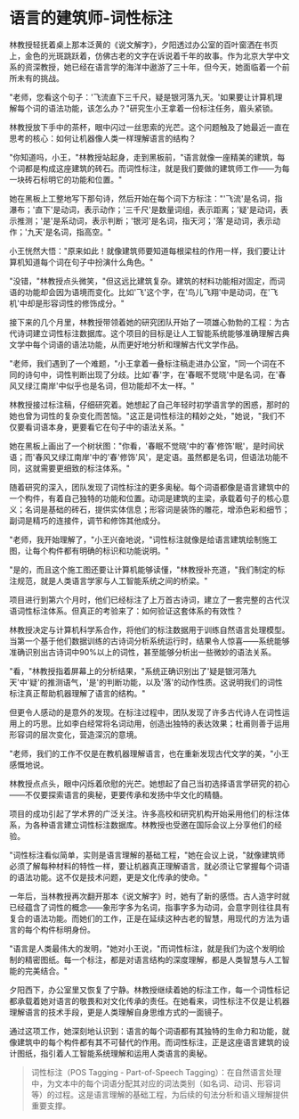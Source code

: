 # 语言的建筑师-词性标注

林教授轻抚着桌上那本泛黄的《说文解字》，夕阳透过办公室的百叶窗洒在书页上，金色的光斑跳跃着，仿佛古老的文字在诉说着千年的故事。作为北京大学中文系的资深教授，她已经在语言学的海洋中遨游了三十年，但今天，她面临着一个前所未有的挑战。

"老师，您看这个句子：'飞流直下三千尺，疑是银河落九天。'如果要让计算机理解每个词的语法功能，该怎么办？"研究生小王拿着一份标注任务，眉头紧锁。

林教授放下手中的茶杯，眼中闪过一丝思索的光芒。这个问题触及了她最近一直在思考的核心：如何让机器像人类一样理解语言的结构？

"你知道吗，小王，"林教授站起身，走到黑板前，"语言就像一座精美的建筑，每个词都是构成这座建筑的砖石。而词性标注，就是我们要做的建筑师工作——为每一块砖石标明它的功能和位置。"

她在黑板上工整地写下那句诗，然后开始在每个词下方标注："'飞流'是名词，指瀑布；'直下'是动词，表示动作；'三千尺'是数量词组，表示距离；'疑'是动词，表示推测；'是'是系动词，表示判断；'银河'是名词，指天河；'落'是动词，表示动作；'九天'是名词，指高空。"

小王恍然大悟："原来如此！就像建筑师要知道每根梁柱的作用一样，我们要让计算机知道每个词在句子中扮演什么角色。"

"没错，"林教授点头微笑，"但这远比建筑复杂。建筑的材料功能相对固定，而词语的功能却会因为语境而变化。比如'飞'这个字，在'鸟儿飞翔'中是动词，在'飞机'中却是形容词性的修饰成分。"

接下来的几个月里，林教授带领着她的研究团队开始了一项雄心勃勃的工程：为古代诗词建立词性标注数据库。这个项目的目标是让人工智能系统能够准确理解古典文学中每个词语的语法功能，从而更好地分析和理解古代文学作品。

"老师，我们遇到了一个难题，"小王拿着一叠标注稿走进办公室，"同一个词在不同的诗句中，词性判断出现了分歧。比如'春'字，在'春眠不觉晓'中是名词，在'春风又绿江南岸'中似乎也是名词，但功能却不太一样。"

林教授接过标注稿，仔细研究着。她想起了自己年轻时初学语言学的困惑，那时的她也曾为词性的复杂变化而苦恼。"这正是词性标注的精妙之处，"她说，"我们不仅要看词语本身，更要看它在句子中的语法关系。"

她在黑板上画出了一个树状图："你看，'春眠不觉晓'中的'春'修饰'眠'，是时间状语；而'春风又绿江南岸'中的'春'修饰'风'，是定语。虽然都是名词，但语法功能不同，这就需要更细致的标注体系。"

随着研究的深入，团队发现了词性标注的更多奥秘。每个词语都像是语言建筑中的一个构件，有着自己独特的功能和位置。动词是建筑的主梁，承载着句子的核心意义；名词是基础的砖石，提供实体信息；形容词是装饰的雕花，增添色彩和细节；副词是精巧的连接件，调节和修饰其他成分。

"老师，我开始理解了，"小王兴奋地说，"词性标注就像是给语言建筑绘制施工图，让每个构件都有明确的标识和功能说明。"

"是的，而且这个施工图还要让计算机能够读懂，"林教授补充道，"我们制定的标注规范，就是人类语言学家与人工智能系统之间的桥梁。"

项目进行到第六个月时，他们已经标注了上万首古诗词，建立了一套完整的古代汉语词性标注体系。但真正的考验来了：如何验证这套体系的有效性？

林教授决定与计算机科学系合作，将他们的标注数据用于训练自然语言处理模型。当第一个基于他们数据训练的古诗词分析系统运行时，结果令人惊喜——系统能够准确识别出古诗词中90%以上的词性，甚至能够分析出一些微妙的语法关系。

"看，"林教授指着屏幕上的分析结果，"系统正确识别出了'疑是银河落九天'中'疑'的推测语气，'是'的判断功能，以及'落'的动作性质。这说明我们的词性标注真正帮助机器理解了语言的结构。"

但更令人感动的是意外的发现。在标注过程中，团队发现了许多古代诗人在词性运用上的巧思。比如李白经常将名词动用，创造出独特的表达效果；杜甫则善于运用形容词的层次变化，营造深沉的意境。

"老师，我们的工作不仅是在教机器理解语言，也在重新发现古代文学的美，"小王感慨地说。

林教授点点头，眼中闪烁着欣慰的光芒。她想起了自己当初选择语言学研究的初心——不仅要探索语言的奥秘，更要传承和发扬中华文化的精髓。

项目的成功引起了学术界的广泛关注。许多高校和研究机构开始采用他们的标注体系，为各种语言建立词性标注数据库。林教授也受邀在国际会议上分享他们的经验。

"词性标注看似简单，实则是语言理解的基础工程，"她在会议上说，"就像建筑师必须了解每种材料的特性一样，要让机器真正理解语言，就必须让它掌握每个词语的语法功能。这不仅是技术问题，更是文化传承的使命。"

一年后，当林教授再次翻开那本《说文解字》时，她有了新的感悟。古人造字时就已经蕴含了词性的概念——象形字多为名词，指事字多为动词，会意字则往往具有复合的语法功能。而她们的工作，正是在延续这种古老的智慧，用现代的方法为语言的每个构件标明身份。

"语言是人类最伟大的发明，"她对小王说，"而词性标注，就是我们为这个发明绘制的精密图纸。每一个标注，都是对语言结构的深度理解，都是人类智慧与人工智能的完美结合。"

夕阳西下，办公室里又恢复了宁静。林教授继续着她的标注工作，每一个词性标记都承载着她对语言的敬畏和对文化传承的责任。在她看来，词性标注不仅是让机器理解语言的技术手段，更是人类理解自身思维方式的一面镜子。

通过这项工作，她深刻地认识到：语言的每个词语都有其独特的生命力和功能，就像建筑中的每个构件都有其不可替代的作用。而词性标注，正是这座语言建筑的设计图纸，指引着人工智能系统理解和运用人类语言的奥秘。

> 词性标注（POS Tagging - Part-of-Speech Tagging）：在自然语言处理中，为文本中的每个词语分配其对应的词法类别（如名词、动词、形容词等）的过程。这是语言理解的基础工程，为后续的句法分析和语义理解提供重要支撑。 